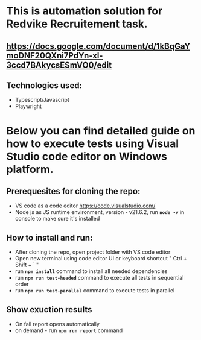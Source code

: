 # This is automation solution for Redvike Recruitement task.
## https://docs.google.com/document/d/1kBqGaYmoDNF20QXni7PdYn-xl-3ccd7BAkycsESmVO0/edit

## Technologies used:
- Typescript/Javascript
- Playwright

# Below you can find detailed guide on how to execute tests using Visual Studio code editor on Windows platform.

## Prerequesites for cloning the repo:
- VS code as a code editor https://code.visualstudio.com/
- Node js as JS runtime environment, version - v21.6.2, run **`node -v`** in console to make sure it's installed

## How to install and run:
 - After cloning the repo, open project folder with VS code editor
 - Open new terminal using code editor UI or keyboard shortcut " Ctrl + Shift + ` "
 - run **`npm install`** command to install all needed dependencies
 - run **`npm run test-headed`** command to execute all tests in sequential order
 - run **`npm run test-parallel`** command to execute tests in parallel

## Show exuction results
 - On fail report opens automatically
 - on demand - run **`npm run report`** command 
